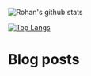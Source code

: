 ![Rohan's github stats](https://github-readme-stats.vercel.app/api?username=lambrohan&show_icons=true&theme=vue)

[![Top Langs](https://github-readme-stats.vercel.app/api/top-langs/?username=lambrohan&hide=css&layout=compact&theme=vue)](https://github.com/anuraghazra/github-readme-stats)

# Blog posts
<!-- BLOG-POST-LIST:START -->
<!-- BLOG-POST-LIST:END -->



